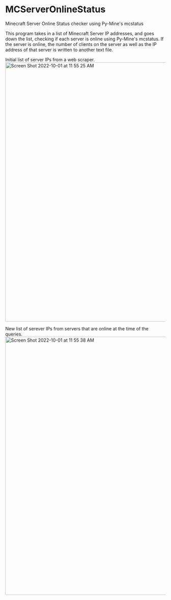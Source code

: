 # MCServerOnlineStatus
Minecraft Server Online Status checker using Py-Mine's mcstatus

This program takes in a list of Minecraft Server IP addresses, and goes down the list, checking if each server is online using Py-Mine's mcstatus. If the server is online, the number of clients on the server as well as the IP address of that server is written to another text file.

Initial list of server IPs from a web scraper.
<img width="812" alt="Screen Shot 2022-10-01 at 11 55 25 AM" src="https://user-images.githubusercontent.com/14097239/193417735-cb4f9b37-b16b-4917-b1c8-9abbe21fc172.png">

New list of serever IPs from servers that are online at the time of the queries.
<img width="809" alt="Screen Shot 2022-10-01 at 11 55 38 AM" src="https://user-images.githubusercontent.com/14097239/193417750-7ddd9c3a-166e-4f65-8520-d45fdf75bd8c.png">
